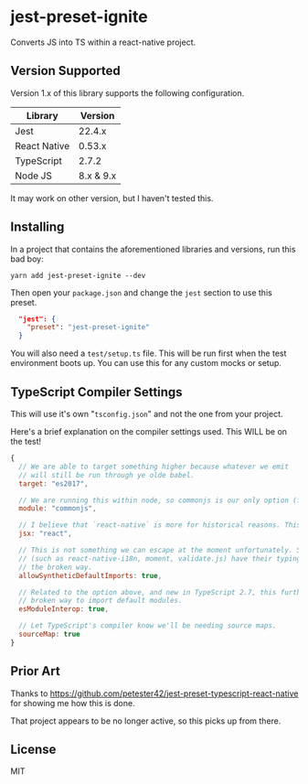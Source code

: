 # jest-preset-ignite

Converts JS into TS within a react-native project.

## Version Supported

Version 1.x of this library supports the following configuration.

| Library      | Version   |
| ------------ | --------- |
| Jest         | 22.4.x    |
| React Native | 0.53.x    |
| TypeScript   | 2.7.2     |
| Node JS      | 8.x & 9.x |

It may work on other version, but I haven't tested this.

## Installing

In a project that contains the aforementioned libraries and versions, run this bad boy:

`yarn add jest-preset-ignite --dev`

Then open your `package.json` and change the `jest` section to use this preset.

```json
  "jest": {
    "preset": "jest-preset-ignite"
  }
```

You will also need a `test/setup.ts` file. This will be run first when the test
environment boots up. You can use this for any custom mocks or setup.

## TypeScript Compiler Settings

This will use it's own "`tsconfig.json`" and not the one from your project.

Here's a brief explanation on the compiler settings used. This WILL be on the test!

```js
{
  // We are able to target something higher because whatever we emit
  // will still be run through ye olde babel.
  target: "es2017",

  // We are running this within node, so commonjs is our only option (for now!)
  module: "commonjs",

  // I believe that `react-native` is more for historical reasons. This works.
  jsx: "react",

  // This is not something we can escape at the moment unfortunately. Some libraries
  // (such as react-native-i18n, moment, validate.js) have their typings already using
  // the broken way.
  allowSyntheticDefaultImports: true,

  // Related to the option above, and new in TypeScript 2.7, this furthers support for the
  // broken way to import default modules.
  esModuleInterop: true,

  // Let TypeScript's compiler know we'll be needing source maps.
  sourceMap: true
}
```

## Prior Art

Thanks to https://github.com/petester42/jest-preset-typescript-react-native for showing me how this is done.

That project appears to be no longer active, so this picks up from there.

## License

MIT
